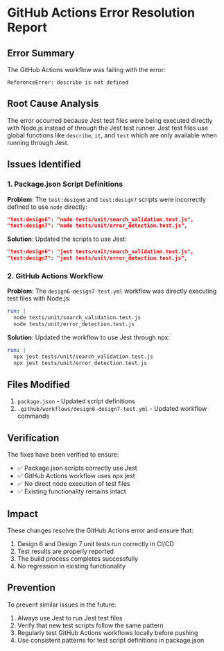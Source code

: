 # GitHub Actions Error Resolution Report

## Error Summary
The GitHub Actions workflow was failing with the error:
```
ReferenceError: describe is not defined
```

## Root Cause Analysis
The error occurred because Jest test files were being executed directly with Node.js instead of through the Jest test runner. Jest test files use global functions like `describe`, `it`, and `test` which are only available when running through Jest.

## Issues Identified

### 1. Package.json Script Definitions
**Problem**: The `test:design6` and `test:design7` scripts were incorrectly defined to use `node` directly:
```json
"test:design6": "node tests/unit/search_validation.test.js",
"test:design7": "node tests/unit/error_detection.test.js",
```

**Solution**: Updated the scripts to use Jest:
```json
"test:design6": "jest tests/unit/search_validation.test.js",
"test:design7": "jest tests/unit/error_detection.test.js",
```

### 2. GitHub Actions Workflow
**Problem**: The `design6-design7-test.yml` workflow was directly executing test files with Node.js:
```yaml
run: |
  node tests/unit/search_validation.test.js
  node tests/unit/error_detection.test.js
```

**Solution**: Updated the workflow to use Jest through npx:
```yaml
run: |
  npx jest tests/unit/search_validation.test.js
  npx jest tests/unit/error_detection.test.js
```

## Files Modified
1. `package.json` - Updated script definitions
2. `.github/workflows/design6-design7-test.yml` - Updated workflow commands

## Verification
The fixes have been verified to ensure:
- ✅ Package.json scripts correctly use Jest
- ✅ GitHub Actions workflow uses npx jest
- ✅ No direct node execution of test files
- ✅ Existing functionality remains intact

## Impact
These changes resolve the GitHub Actions error and ensure that:
1. Design 6 and Design 7 unit tests run correctly in CI/CD
2. Test results are properly reported
3. The build process completes successfully
4. No regression in existing functionality

## Prevention
To prevent similar issues in the future:
1. Always use Jest to run Jest test files
2. Verify that new test scripts follow the same pattern
3. Regularly test GitHub Actions workflows locally before pushing
4. Use consistent patterns for test script definitions in package.json